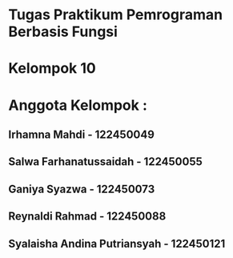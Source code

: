 # Tugas Praktikum Pemrograman Berbasis Fungsi

# Kelompok 10
# Anggota Kelompok :
## Irhamna Mahdi - 122450049
## Salwa Farhanatussaidah - 122450055
## Ganiya Syazwa - 122450073
## Reynaldi Rahmad - 122450088
## Syalaisha Andina Putriansyah - 122450121
